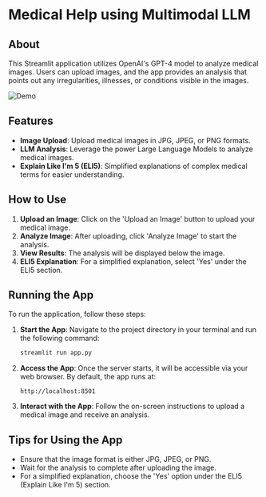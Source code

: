 # Medical Help using Multimodal LLM

## About

This Streamlit application utilizes OpenAI's GPT-4 model to analyze medical images. Users can upload images, and the app provides an analysis that points out any irregularities, illnesses, or conditions visible in the images.

![Demo](path_to_your_gif.gif)

## Features

- **Image Upload**: Upload medical images in JPG, JPEG, or PNG formats.
- **LLM Analysis**: Leverage the power Large Language Models to analyze medical images.
- **Explain Like I'm 5 (ELI5)**: Simplified explanations of complex medical terms for easier understanding.

## How to Use

1. **Upload an Image**: Click on the 'Upload an Image' button to upload your medical image.
2. **Analyze Image**: After uploading, click 'Analyze Image' to start the analysis.
3. **View Results**: The analysis will be displayed below the image.
4. **ELI5 Explanation**: For a simplified explanation, select 'Yes' under the ELI5 section.

## Running the App

To run the application, follow these steps:

1. **Start the App**: Navigate to the project directory in your terminal and run the following command:

    ```bash
    streamlit run app.py
    ```

2. **Access the App**: Once the server starts, it will be accessible via your web browser. By default, the app runs at:

    ```
    http://localhost:8501
    ```

3. **Interact with the App**: Follow the on-screen instructions to upload a medical image and receive an analysis.

## Tips for Using the App

- Ensure that the image format is either JPG, JPEG, or PNG.
- Wait for the analysis to complete after uploading the image.
- For a simplified explanation, choose the 'Yes' option under the ELI5 (Explain Like I'm 5) section.
